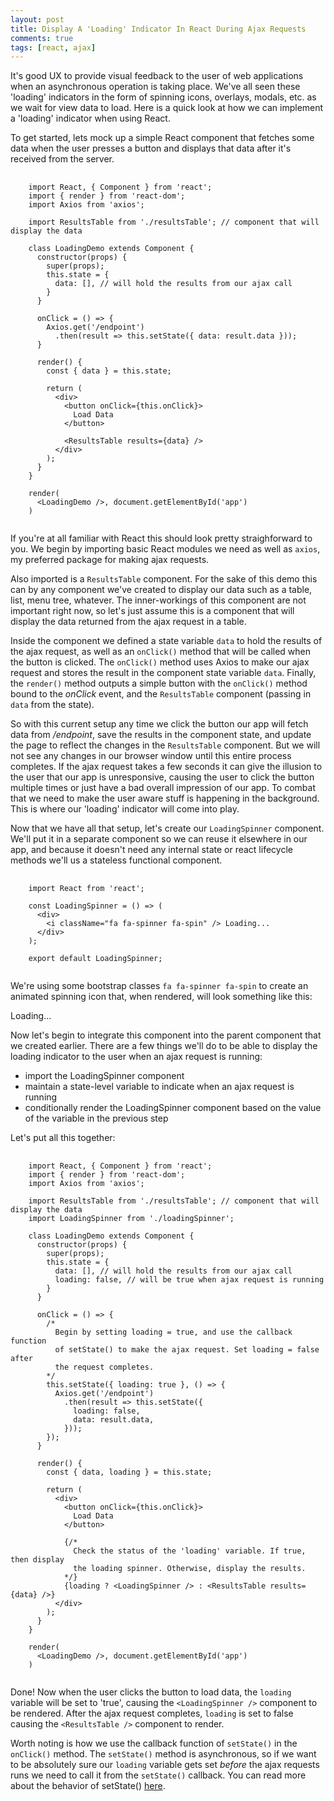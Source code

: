 ```yaml
---
layout: post
title: Display A 'Loading' Indicator In React During Ajax Requests
comments: true
tags: [react, ajax]
---
```


It's good UX to provide visual feedback to the user of web applications
when an asynchronous operation is taking place. We've all seen these 'loading'
indicators in the form of spinning icons, overlays, modals, etc. as
we wait for view data to load. Here is a
quick look at how we can implement a 'loading' indicator when using React.

To get started, lets mock up a simple React component that fetches some data
when the user presses a button and displays that data after it's received from the
server.

<pre class="prettyprint">
  <code class="language-javascript">
    import React, { Component } from 'react';
    import { render } from 'react-dom';
    import Axios from 'axios';

    import ResultsTable from './resultsTable'; // component that will display the data

    class LoadingDemo extends Component {
      constructor(props) {
        super(props);
        this.state = {
          data: [], // will hold the results from our ajax call
        }
      }

      onClick = () => {
        Axios.get('/endpoint')
          .then(result => this.setState({ data: result.data }));
      }

      render() {
        const { data } = this.state;

        return (
          &lt;div&gt;
            &lt;button onClick={this.onClick}&gt;
              Load Data
            &lt;/button&gt;

            &lt;ResultsTable results={data} /&gt;
          &lt;/div&gt;
        );
      }
    }

    render(
      &lt;LoadingDemo /&gt;, document.getElementById('app')
    )
  </code>
</pre>

If you're at all familiar with React this should look pretty straighforward to you. We begin by importing basic React modules we need as well as `axios`, my preferred package for
making ajax requests.

Also imported is a `ResultsTable` component. For the sake of this demo this can by any component we've created to display our data such as a table, list, menu tree, whatever. The inner-workings of this component are not important right now, so let's
just assume this is a component that will display the data returned from the ajax request in a table.

Inside the component we defined a state variable `data` to hold the results of the ajax request, as well as an `onClick()` method that will be called when the button is clicked. The `onClick()` method uses Axios to make our ajax request and stores the result in the component state variable `data`. Finally, the `render()` method outputs a simple button with the `onClick()`
method bound to the _onClick_ event, and the `ResultsTable` component (passing in `data` from the state).

So with this current setup any time we click the button our app will fetch data from _/endpoint_, save the results
in the component state, and update the page to reflect the changes in the `ResultsTable` component. But we will not
see any changes in our browser window until this entire process completes. If the ajax request takes a few seconds it
can give the illusion to the user that our app is unresponsive, causing the user to click the button multiple times or
just have a bad overall impression of our app. To combat that we need to make the user aware stuff is happening in the background. This is where our 'loading' indicator will come into play.

Now that we have all that setup, let's create our `LoadingSpinner` component. We'll put it in a separate component
so we can reuse it elsewhere in our app, and because it doesn't need any internal state or react
lifecycle methods we'll us a stateless functional component.

<pre class="prettyprint">
  <code class="language-javascript">
    import React from 'react';

    const LoadingSpinner = () => (
      &lt;div&gt;
        &lt;i className="fa fa-spinner fa-spin" /&gt; Loading...
      &lt;/div&gt;
    );

    export default LoadingSpinner;
  </code>
</pre>

We're using some bootstrap classes `fa fa-spinner fa-spin` to create an animated spinning icon that, when rendered, will look something like this:

<div class="well well-sm">
  <i class="fa fa-spin fa-spinner"></i> Loading...
</div>

Now let's begin to integrate this component into the parent component that we created earlier. There are a few things we'll do to be able to display the loading indicator to the user when an ajax request is running:

  * import the LoadingSpinner component
  * maintain a state-level variable to indicate when an ajax request is running
  * conditionally render the LoadingSpinner component based on the value of the variable in the previous step

Let's put all this together:

<pre class="prettyprint">
  <code class="language-javascript">
    import React, { Component } from 'react';
    import { render } from 'react-dom';
    import Axios from 'axios';

    import ResultsTable from './resultsTable'; // component that will display the data
    import LoadingSpinner from './loadingSpinner';

    class LoadingDemo extends Component {
      constructor(props) {
        super(props);
        this.state = {
          data: [], // will hold the results from our ajax call
          loading: false, // will be true when ajax request is running
        }
      }

      onClick = () => {
        /*
          Begin by setting loading = true, and use the callback function
          of setState() to make the ajax request. Set loading = false after
          the request completes.
        */
        this.setState({ loading: true }, () => {
          Axios.get('/endpoint')
            .then(result => this.setState({
              loading: false,
              data: result.data,
            }));
        });
      }

      render() {
        const { data, loading } = this.state;

        return (
          &lt;div&gt;
            &lt;button onClick={this.onClick}&gt;
              Load Data
            &lt;/button&gt;

            {/*
              Check the status of the 'loading' variable. If true, then display
              the loading spinner. Otherwise, display the results.
            */}
            {loading ? &lt;LoadingSpinner /&gt; : &lt;ResultsTable results={data} /&gt;}
          &lt;/div&gt;
        );
      }
    }

    render(
      &lt;LoadingDemo /&gt;, document.getElementById('app')
    )
  </code>
</pre>

Done! Now when the user clicks the button to load data, the `loading` variable will be set to 'true', causing the `<LoadingSpinner />` component to be rendered. After the ajax request completes, `loading` is set to false causing the `<ResultsTable />` component to render.

Worth noting is how we use the callback function of `setState()` in the `onClick()` method. The `setState()` method is asynchronous, so if we want to be absolutely sure our `loading` variable gets set _before_ the ajax requests runs we need to call it from the `setState()` callback.
You can read more about the behavior of setState() [here](https://reactjs.org/docs/react-component.html#setstate).
